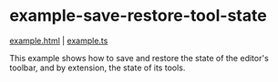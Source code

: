 # example-save-restore-tool-state

[example.html](./example.html) | [example.ts](./example.ts)

This example shows how to save and restore the state of the editor's toolbar, and by extension, the state of its tools.
